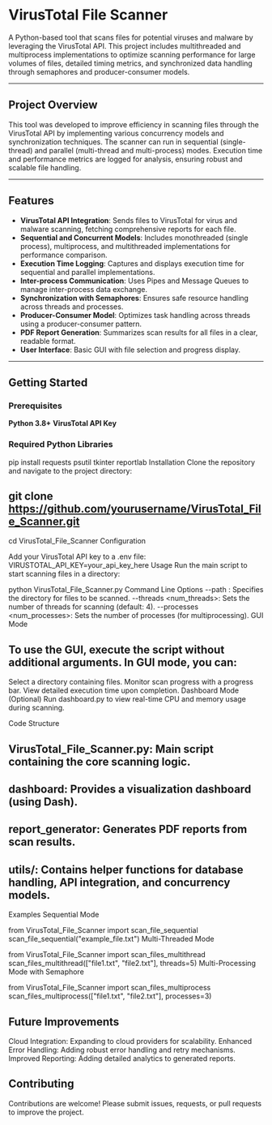 # VirusTotal File Scanner

A Python-based tool that scans files for potential viruses and malware by leveraging the VirusTotal API. This project includes multithreaded and multiprocess implementations to optimize scanning performance for large volumes of files, detailed timing metrics, and synchronized data handling through semaphores and producer-consumer models.

---

## Project Overview

This tool was developed to improve efficiency in scanning files through the VirusTotal API by implementing various concurrency models and synchronization techniques. The scanner can run in sequential (single-thread) and parallel (multi-thread and multi-process) modes. Execution time and performance metrics are logged for analysis, ensuring robust and scalable file handling.

---

## Features

- **VirusTotal API Integration**: Sends files to VirusTotal for virus and malware scanning, fetching comprehensive reports for each file.
- **Sequential and Concurrent Models**: Includes monothreaded (single process), multiprocess, and multithreaded implementations for performance comparison.
- **Execution Time Logging**: Captures and displays execution time for sequential and parallel implementations.
- **Inter-process Communication**: Uses Pipes and Message Queues to manage inter-process data exchange.
- **Synchronization with Semaphores**: Ensures safe resource handling across threads and processes.
- **Producer-Consumer Model**: Optimizes task handling across threads using a producer-consumer pattern.
- **PDF Report Generation**: Summarizes scan results for all files in a clear, readable format.
- **User Interface**: Basic GUI with file selection and progress display.

---

## Getting Started

### Prerequisites

 **Python 3.8+**
 **VirusTotal API Key**

### Required Python Libraries

pip install requests psutil tkinter reportlab
Installation
Clone the repository and navigate to the project directory:

## git clone https://github.com/yourusername/VirusTotal_File_Scanner.git

cd VirusTotal_File_Scanner
Configuration

Add your VirusTotal API key to a .env file:
VIRUSTOTAL_API_KEY=your_api_key_here
Usage
Run the main script to start scanning files in a directory:

python VirusTotal_File_Scanner.py
Command Line Options
--path <directory>: Specifies the directory for files to be scanned.
--threads <num_threads>: Sets the number of threads for scanning (default: 4).
--processes <num_processes>: Sets the number of processes (for multiprocessing).
GUI Mode

## To use the GUI, execute the script without additional arguments. In GUI mode, you can:

Select a directory containing files.
Monitor scan progress with a progress bar.
View detailed execution time upon completion.
Dashboard Mode (Optional)
Run dashboard.py to view real-time CPU and memory usage during scanning.

Code Structure
## VirusTotal_File_Scanner.py: Main script containing the core scanning logic.

## dashboard: Provides a visualization dashboard (using Dash).

## report_generator: Generates PDF reports from scan results.
## utils/: Contains helper functions for database handling, API integration, and concurrency models.

Examples
Sequential Mode

from VirusTotal_File_Scanner import scan_file_sequential
scan_file_sequential("example_file.txt")
Multi-Threaded Mode

from VirusTotal_File_Scanner import scan_files_multithread
scan_files_multithread(["file1.txt", "file2.txt"], threads=5)
Multi-Processing Mode with Semaphore

from VirusTotal_File_Scanner import scan_files_multiprocess
scan_files_multiprocess(["file1.txt", "file2.txt"], processes=3)

## Future Improvements
Cloud Integration: Expanding to cloud providers for scalability.
Enhanced Error Handling: Adding robust error handling and retry mechanisms.
Improved Reporting: Adding detailed analytics to generated reports.

## Contributing
Contributions are welcome! Please submit issues, requests, or pull requests to improve the project.
